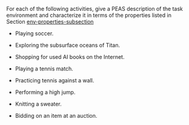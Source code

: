 For each of the following activities, give a PEAS
description of the task environment and characterize it in terms of the
properties listed in Section <a class="sectionRef" id="sectionref" title="" href="#">env-properties-subsection</a><br>

-   Playing soccer.<br>

-   Exploring the subsurface oceans of Titan.<br>

-   Shopping for used AI books on the Internet.<br>

-   Playing a tennis match.<br>

-   Practicing tennis against a wall.<br>

-   Performing a high jump.<br>

-   Knitting a sweater.<br>

-   Bidding on an item at an auction.<br>
